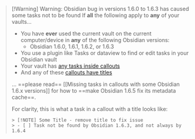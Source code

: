 <!-- force a blank line -->

> [!Warning] Warning: Obsidian bug in versions 1.6.0 to 1.6.3 has caused some tasks not to be found
> If **all** the following apply to **any** of your vaults...
>
> - You have **ever** used the current vault on the current computer/device in **any** of the following Obsidian versions:
>   - Obsidian 1.6.0, 1.6.1, 1.6.2, or 1.6.3
> - You use a plugin like Tasks or dataview to find or edit tasks in your Obsidian vault
> - Your vault has [any tasks inside callouts](https://help.obsidian.md/Editing+and+formatting/Callouts)
> - And any of these [callouts have titles](https://help.obsidian.md/Editing+and+formatting/Callouts#Change+the+title)
>
> ... ==please read== [[Missing tasks in callouts with some Obsidian 1.6.x versions]] for how to ==make Obsidian 1.6.5 fix its metadata cache==.
>
> For clarity, this is what a task in a callout with a title looks like:
>
> ```text
> > [!NOTE] Some Title - remove title to fix issue
> > - [ ] Task not be found by Obsidian 1.6.3, and not always by 1.6.4
> ```

<!-- force a blank line -->
